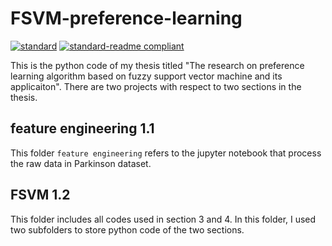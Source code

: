 # FSVM-preference-learning

[![standard](https://img.shields.io/badge/feature%20engineering-1.1-blue)](https://github.com/liao-zq/FSVM-preference-learning/tree/master/feature-engineering)
[![standard-readme compliant](https://img.shields.io/badge/FSVM-1.2-yellowgreen)](https://github.com/liao-zq/FSVM-preference-learning/tree/master/FSVM)

This is the python code of my thesis titled "The research on preference learning algorithm based on fuzzy support vector machine and its applicaiton". There are two projects with respect to two sections in the thesis.

## feature engineering 1.1

This folder `feature engineering` refers to the jupyter notebook that process the raw data in Parkinson dataset. 

## FSVM 1.2

This folder includes all codes used in section 3 and 4. In this folder, I used two subfolders to store python code of the two sections.
